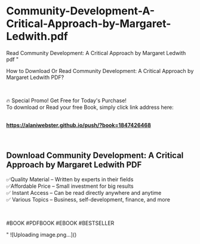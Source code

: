 # Community-Development-A-Critical-Approach-by-Margaret-Ledwith.pdf
Read Community Development: A Critical Approach by Margaret Ledwith pdf
"<p>How to Download Or Read Community Development: A Critical Approach by Margaret Ledwith PDF?</p>
<p>&nbsp;</p>
<p>&#128293;  Special Promo! Get Free for Today's Purchase!<br />To download or Read your free Book, simply click link address here:&nbsp;<br />&nbsp;</p>
<p><a href=""https://alaniwebster.github.io/push/?book=1847426468""><strong>https://alaniwebster.github.io/push/?book=1847426468</strong></a></p>
<p>&nbsp;</p>
<h2>Download Community Development: A Critical Approach by Margaret Ledwith PDF</h2>
<p>&#x2705;Quality Material &ndash; Written by experts in their fields<br />&#x2705;Affordable Price &ndash; Small investment for big results<br />&#x2705; Instant Access &ndash; Can be read directly anywhere and anytime<br />&#x2705; Various Topics &ndash; Business, self-development, finance, and more</p>
<p>&nbsp;</p>
<p>#BOOK #PDFBOOK #EBOOK #BESTSELLER</p>
"
![Uploading image.png…]()
